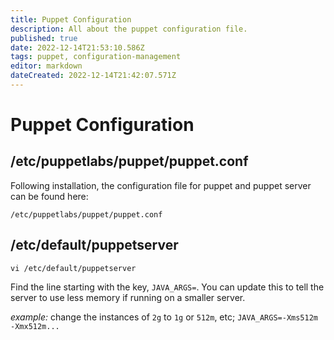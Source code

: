 ```yaml
---
title: Puppet Configuration
description: All about the puppet configuration file. 
published: true
date: 2022-12-14T21:53:10.586Z
tags: puppet, configuration-management
editor: markdown
dateCreated: 2022-12-14T21:42:07.571Z
---
```


# Puppet Configuration

## /etc/puppetlabs/puppet/puppet.conf

Following installation, the configuration file for puppet and puppet server can be found here: 

```
/etc/puppetlabs/puppet/puppet.conf
```

## /etc/default/puppetserver

```
vi /etc/default/puppetserver
```

Find the line starting with the key, `JAVA_ARGS=`. You can update this to tell the server to use less memory if running on a smaller server. 

*example:* change the instances of `2g` to `1g` or `512m`, etc; `JAVA_ARGS=-Xms512m -Xmx512m...`